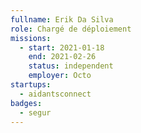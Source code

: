 ```yaml
---
fullname: Erik Da Silva
role: Chargé de déploiement
missions:
  - start: 2021-01-18
    end: 2021-02-26
    status: independent
    employer: Octo
startups:
  - aidantsconnect
badges:
  - segur
---
```


